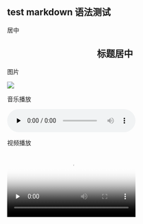 ## test markdown 语法测试

居中

## <center>标题居中</center>

图片

<img src="https://ouyanghongyio.github.io/data/images/water-fall-0.jpg"></img>

音乐播放

<audio id="audio" controls="" preload="none">
      <source id="mp3" src="https://ouyanghongyio.github.io/data/music/jiaren.mp3">
</audio>

视频播放

<video id="video" controls="" preload="none" poster="https://ouyanghongyio.github.io/data/images/water-fall-3.jpg">
      <source id="mp4" src="https://ouyanghongyio.github.io/data/mp4/test.mp4" type="video/mp4">
</video>

